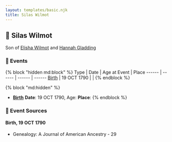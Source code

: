```yaml
---
layout: templates/basic.njk
title: Silas Wilmot
---
```

## 🔵 Silas Wilmot

Son of [Elisha Wilmot](/people/2/21177328) and [Hannah Gladding](/people/8/88055086)

### 📆 Events

{% block "hidden md:block" %}
Type | Date | Age at Event | Place
------ | ------ | ------ | ------
[Birth](#event-event-2) | 19 OCT 1790 |  |
{% endblock %}

{% block "md:hidden" %}
- **[Birth](#event-event-2)**
**Date**: 19 OCT 1790, Age:
**Place**:
{% endblock %}

### 📰 Event Sources

#### <a id="event-event-2"></a> Birth, 19 OCT 1790
* Genealogy: A Journal of American Ancestry  - 29